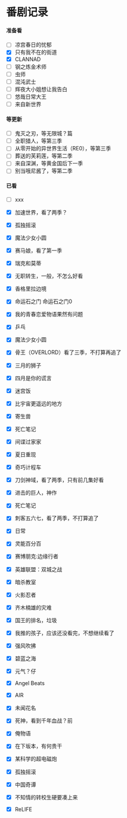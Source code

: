 # 番剧记录

#### 准备看

- [ ] 凉宫春日的忧郁
- [x] 只有我不在的街道
- [x] CLANNAD
- [ ] 钢之炼金术师
- [ ] 虫师
- [ ] 混沌武士
- [ ] 辉夜大小姐想让我告白
- [ ] 悠哉日常大王
- [ ] 来自新世界

#### 等更新

- [ ] 鬼灭之刃，等无限城？篇
- [ ] 全职猎人，等第三季
- [ ] 从零开始的异世界生活（RE0），等第三季
- [ ] 葬送的芙莉莲，等第二季
- [ ] 来自深渊，等黄金国后下一季
- [ ] 别当哦尼酱了，等第二季

#### 已看

- [ ] xxx
- [x] 加速世界，看了两季？
- [x] 孤独摇滚
- [x] 魔法少女小圆
- [x] 赛马娘，看了第一季

- [x] 瑞克和莫蒂

- [x] 无职转生，一般，不怎么好看
- [x] 香格里拉边境
- [x] 命运石之门
  命运石之门0

- [x] 我的青春恋爱物语果然有问题
- [x] 乒乓
- [x] 魔法少女小圆
- [x] 骨王（OVERLORD）看了三季，不打算再追了
- [x] 三月的狮子
- [x] 四月是你的谎言
- [x] 迷宫饭
- [x] 比宇宙更遥远的地方
- [x] 寄生兽
- [x] 死亡笔记
- [x] 间谍过家家
- [x] 夏日重现
- [x] 奇巧计程车
- [x] 刀剑神域，看了两季，只有前几集好看
- [x] 进击的巨人，神作
- [x] 死亡笔记
- [x] 刺客五六七，看了两季，不打算追了
- [x] 日常
- [x] 灵能百分百
- [x] 赛博朋克:边缘行者
- [x] 英雄联盟：双城之战
- [x] 暗杀教室
- [x] 火影忍者
- [x] 齐木楠雄的灾难
- [x] 国王的排名，垃圾
- [x] 我推的孩子，应该还没看完，不想继续看了
- [x] 强风吹拂
- [x] 碧蓝之海
- [x] 元气？仔
- [x] Angel Beats
- [x] AIR
- [x] 未闻花名
- [x] 死神，看到千年血战？前
- [x] 俺物语
- [x] 在下坂本，有何贵干
- [x] 某科学的超电磁炮
- [x] 孤独摇滚
- [x] 中国奇谭
- [x] 不知情的转校生硬要凑上来
- [x] ReLIFE